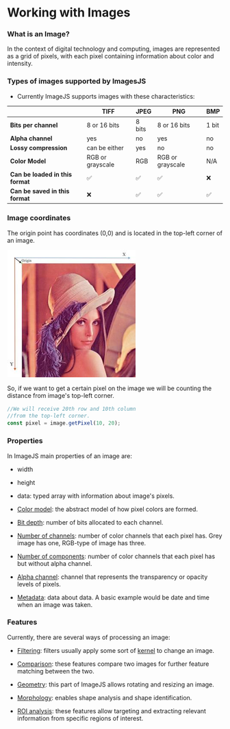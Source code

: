 # Working with Images

<!-- TODO add analysis section once it is merged -->

### What is an Image?

In the context of digital technology and computing, images are represented as a grid of pixels, with each pixel containing information about color and intensity.

### Types of images supported by ImagesJS

- Currently ImageJS supports images with these characteristics:

|                                  | TIFF             | JPEG    | PNG              | BMP      |
| -------------------------------- | ---------------- | ------- | ---------------- | -------- |
| **Bits per channel**             | 8 or 16 bits     | 8 bits  | 8 or 16 bits     | 1 bit    |
| **Alpha channel**                | yes              | no      | yes              | no       |
| **Lossy compression**            | can be either    | yes     | no               | no       |
| **Color Model**                  | RGB or grayscale | RGB     | RGB or grayscale | N/A      |
| **Can be loaded in this format** | &#9989;          | &#9989; | &#9989;          | &#10060; |
| **Can be saved in this format**  | &#10060;         | &#9989; | &#9989;          | &#9989;  |

### Image coordinates

The origin point has coordinates (0,0) and is located in the top-left corner of an image.

![Image coordinates](./images/workingWithImages/coordinatesImage.jpg)

So, if we want to get a certain pixel on the image we will be counting the distance from image's top-left corner.

```ts
//We will receive 20th row and 10th column
//from the top-left corner.
const pixel = image.getPixel(10, 20);
```

### Properties

In ImageJS main properties of an image are:

- width

- height

- data: typed array with information about image's pixels.

- [Color model](../glossary.md#color-model 'internal link on color model'): the abstract model of how pixel colors are formed.

- [Bit depth](../glossary.md#bit-depth 'internal link on bit depth'): number of bits allocated to each channel.

- [Number of channels](../glossary.md#channel 'internal link on channels'): number of color channels that each pixel has. Grey image has one, RGB-type of image has three.

- [Number of components](../glossary.md#component 'internal link on components'): number of color channels that each pixel has but without alpha channel.

- [Alpha channel](../glossary.md#alpha-channel 'internal link on alpha-channel'): channel that represents the transparency or opacity levels of pixels.

- [Metadata](../glossary.md#metadata 'internal link on metadata'): data about data. A basic example would be date and time when an image was taken.

### Features

Currently, there are several ways of processing an image:

- [Filtering](../features/filters/filters.md 'internal link on filters'): filters usually apply some sort of [kernel](../glossary.md#kernel 'internal link on kernel') to change an image.

- [Comparison](../features/comparison/comparison.md 'internal link on comparison'): these features compare two images for further feature matching between the two.

- [Geometry](../features/geometry/geometry.md 'internal link on geometry'): this part of ImageJS allows rotating and resizing an image.

- [Morphology](../features/morphology/morphology.md 'internal link on morphology'): enables shape analysis and shape identification.

- [ROI analysis](../features/regions-of-interest/regions-of-interest.md 'internal link on roi analysis'): these features allow targeting and extracting relevant information from specific regions of interest.
